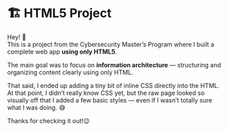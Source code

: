 # 🏗️ HTML5 Project

Hey! 👋  
This is a project from the Cybersecurity Master’s Program where I built a complete web app **using only HTML5**.  

The main goal was to focus on **information architecture** — structuring and organizing content clearly using only HTML. 

That said, I ended up adding a tiny bit of inline CSS directly into the HTML. At that point, I didn’t really know CSS yet, but the raw page looked so visually off that I added a few basic styles — even if I wasn’t totally sure what I was doing. 😅

Thanks for checking it out!😉
